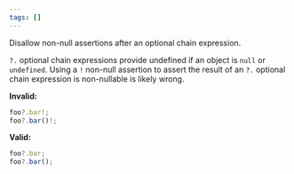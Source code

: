 ```yaml
---
tags: []
---
```


Disallow non-null assertions after an optional chain expression.

`?.` optional chain expressions provide undefined if an object is `null` or
`undefined`. Using a `!` non-null assertion to assert the result of an `?.`
optional chain expression is non-nullable is likely wrong.

**Invalid:**

```typescript
foo?.bar!;
foo?.bar()!;
```

**Valid:**

```typescript
foo?.bar;
foo?.bar();
```
